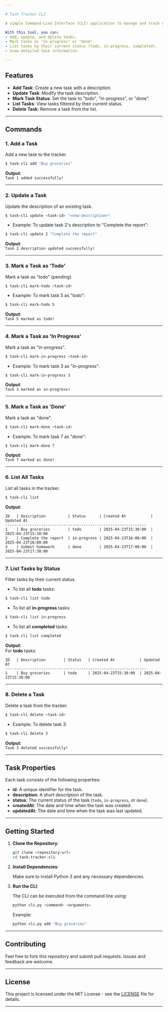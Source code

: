 ```yaml
---

# Task Tracker CLI

A simple Command-Line Interface (CLI) application to manage and track your tasks.

With this tool, you can:
- Add, update, and delete tasks.
- Mark tasks as "in-progress" or "done".
- List tasks by their current status (todo, in-progress, completed).
- View detailed task information.

---
```


## Features

- **Add Task**: Create a new task with a description.
- **Update Task**: Modify the task description.
- **Mark Task Status**: Set the task to "todo", "in-progress", or "done".
- **List Tasks**: View tasks filtered by their current status.
- **Delete Task**: Remove a task from the list.

---

## Commands

### 1. **Add a Task**

Add a new task to the tracker.

```bash
$ task-cli add "Buy groceries"
```

**Output**:  
`Task 1 added successfully!`

---

### 2. **Update a Task**

Update the description of an existing task.

```bash
$ task-cli update <task-id> "<new-description>"
```

- Example: To update task 2's description to "Complete the report":

```bash
$ task-cli update 2 "Complete the report"
```

**Output**:  
`Task 2 description updated successfully!`

---

### 3. **Mark a Task as 'Todo'**

Mark a task as "todo" (pending).

```bash
$ task-cli mark-todo <task-id>
```

- Example: To mark task 5 as "todo":

```bash
$ task-cli mark-todo 5
```

**Output**:  
`Task 5 marked as todo!`

---

### 4. **Mark a Task as 'In Progress'**

Mark a task as "in-progress".

```bash
$ task-cli mark-in-progress <task-id>
```

- Example: To mark task 3 as "in-progress":

```bash
$ task-cli mark-in-progress 3
```

**Output**:  
`Task 3 marked as in-progress!`

---

### 5. **Mark a Task as 'Done'**

Mark a task as "done".

```bash
$ task-cli mark-done <task-id>
```

- Example: To mark task 7 as "done":

```bash
$ task-cli mark-done 7
```

**Output**:  
`Task 7 marked as done!`

---

### 6. **List All Tasks**

List all tasks in the tracker.

```bash
$ task-cli list
```

**Output**:  
```
ID   | Description          | Status      | Created At           | Updated At
---------------------------------------------------------------
1    | Buy groceries        | todo        | 2025-04-23T15:30:00  | 2025-04-23T15:30:00
2    | Complete the report  | in-progress | 2025-04-23T16:00:00  | 2025-04-23T16:00:00
3    | Submit homework      | done        | 2025-04-23T17:00:00  | 2025-04-23T17:30:00
```

---

### 7. **List Tasks by Status**

Filter tasks by their current status.

- To list all **todo** tasks:

```bash
$ task-cli list todo
```

- To list all **in-progress** tasks:

```bash
$ task-cli list in-progress
```

- To list all **completed** tasks:

```bash
$ task-cli list completed
```

**Output**:  
For **todo** tasks:

```
ID   | Description        | Status   | Created At           | Updated At
---------------------------------------------------------------
1    | Buy groceries      | todo     | 2025-04-23T15:30:00  | 2025-04-23T15:30:00
```

---

### 8. **Delete a Task**

Delete a task from the tracker.

```bash
$ task-cli delete <task-id>
```

- Example: To delete task 3:

```bash
$ task-cli delete 3
```

**Output**:  
`Task 3 deleted successfully!`

---

## Task Properties

Each task consists of the following properties:

- **id**: A unique identifier for the task.
- **description**: A short description of the task.
- **status**: The current status of the task (`todo`, `in-progress`, or `done`).
- **createdAt**: The date and time when the task was created.
- **updatedAt**: The date and time when the task was last updated.

---

## Getting Started

1. **Clone the Repository**:

   ```bash
   git clone <repository-url>
   cd task-tracker-cli
   ```

2. **Install Dependencies**:

   Make sure to install Python 3 and any necessary dependencies.

3. **Run the CLI**:

   The CLI can be executed from the command line using:

   ```bash
   python cli.py <command> <arguments>
   ```

   Example:

   ```bash
   python cli.py add "Buy groceries"
   ```

---

## Contributing

Feel free to fork this repository and submit pull requests. Issues and feedback are welcome.

---

## License

This project is licensed under the MIT License - see the [LICENSE](LICENSE) file for details.

---
